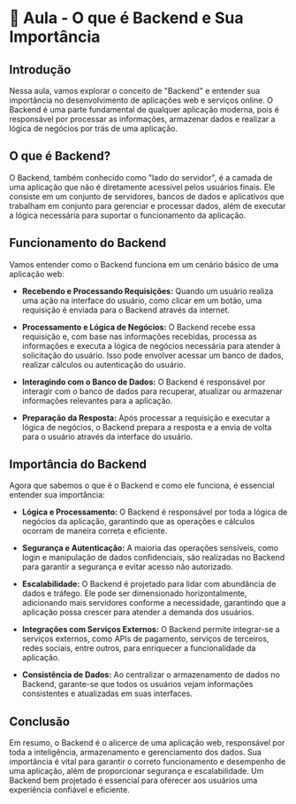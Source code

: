# 📘 Aula - O que é Backend e Sua Importância

## Introdução

Nessa aula, vamos explorar o conceito de "Backend" e entender sua importância no desenvolvimento de aplicações web e serviços online. O Backend é uma parte fundamental de qualquer aplicação moderna, pois é responsável por processar as informações, armazenar dados e realizar a lógica de negócios por trás de uma aplicação.

## O que é Backend?

O Backend, também conhecido como "lado do servidor", é a camada de uma aplicação que não é diretamente acessível pelos usuários finais. Ele consiste em um conjunto de servidores, bancos de dados e aplicativos que trabalham em conjunto para gerenciar e processar dados, além de executar a lógica necessária para suportar o funcionamento da aplicação.

## Funcionamento do Backend

Vamos entender como o Backend funciona em um cenário básico de uma aplicação web:

- **Recebendo e Processando Requisições:** Quando um usuário realiza uma ação na interface do usuário, como clicar em um botão, uma requisição é enviada para o Backend através da internet.

- **Processamento e Lógica de Negócios:** O Backend recebe essa requisição e, com base nas informações recebidas, processa as informações e executa a lógica de negócios necessária para atender à solicitação do usuário. Isso pode envolver acessar um banco de dados, realizar cálculos ou autenticação do usuário.

- **Interagindo com o Banco de Dados:** O Backend é responsável por interagir com o banco de dados para recuperar, atualizar ou armazenar informações relevantes para a aplicação.

- **Preparação da Resposta:** Após processar a requisição e executar a lógica de negócios, o Backend prepara a resposta e a envia de volta para o usuário através da interface do usuário.
## Importância do Backend

Agora que sabemos o que é o Backend e como ele funciona, é essencial entender sua importância:

- **Lógica e Processamento:** O Backend é responsável por toda a lógica de negócios da aplicação, garantindo que as operações e cálculos ocorram de maneira correta e eficiente.

- **Segurança e Autenticação:** A maioria das operações sensíveis, como login e manipulação de dados confidenciais, são realizadas no Backend para garantir a segurança e evitar acesso não autorizado.

- **Escalabilidade:** O Backend é projetado para lidar com abundância de dados e tráfego. Ele pode ser dimensionado horizontalmente, adicionando mais servidores conforme a necessidade, garantindo que a aplicação possa crescer para atender a demanda dos usuários.

- **Integrações com Serviços Externos:** O Backend permite integrar-se a serviços externos, como APIs de pagamento, serviços de terceiros, redes sociais, entre outros, para enriquecer a funcionalidade da aplicação.

- **Consistência de Dados:** Ao centralizar o armazenamento de dados no Backend, garante-se que todos os usuários vejam informações consistentes e atualizadas em suas interfaces.

## Conclusão

Em resumo, o Backend é o alicerce de uma aplicação web, responsável por toda a inteligência, armazenamento e gerenciamento dos dados. Sua importância é vital para garantir o correto funcionamento e desempenho de uma aplicação, além de proporcionar segurança e escalabilidade. Um Backend bem projetado é essencial para oferecer aos usuários uma experiência confiável e eficiente.